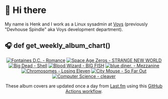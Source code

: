# 👋 Hi there

My name is Henk and I work as a Linux sysadmin at <a href="https://www.voys.co/about/">Voys</a> (previously "Devhouse Spindle" aka Voys development department).

## 🎧 def get_weekly_album_chart()
<!-- lastfm -->
<p align="center"><a href="https://www.last.fm/music/Fontaines+D.C./Romance"><img src="https://lastfm.freetls.fastly.net/i/u/64s/4f4ae1fdc6b81d93c41c0054d596ccf0.png" title="Fontaines D.C. - Romance"></a> <a href="https://www.last.fm/music/Space+Age+Zeros/STRANGE+NEW+WORLD"><img src="https://lastfm.freetls.fastly.net/i/u/64s/766b9da30068e55b3a0add3862c4cc0f.jpg" title="Space Age Zeros - STRANGE NEW WORLD"></a> <a href="https://www.last.fm/music/Big+Dead/Shell"><img src="https://lastfm.freetls.fastly.net/i/u/64s/ca2ad61f0bd9a80808645fc8a537e17f.jpg" title="Big Dead - Shell"></a> <a href="https://www.last.fm/music/Blood+Wizard/BIG+FISH"><img src="https://lastfm.freetls.fastly.net/i/u/64s/570718a7d47bbb2d4e5d37d866834be2.jpg" title="Blood Wizard - BIG FISH"></a> <a href="https://www.last.fm/music/blue+diner./Mezzanine"><img src="https://lastfm.freetls.fastly.net/i/u/64s/996e99079bceab556251c2b1f79e7b4d.jpg" title="blue diner. - Mezzanine"></a> <a href="https://www.last.fm/music/Chromosomes/Losing+Eleven"><img src="https://lastfm.freetls.fastly.net/i/u/64s/909328d70eedc5ec8b7ac8cd1015d6c4.jpg" title="Chromosomes - Losing Eleven"></a> <a href="https://www.last.fm/music/City+Mouse/So+Far+Out"><img src="https://lastfm.freetls.fastly.net/i/u/64s/53bd8677f2e0b8a33573f8d15f344215.jpg" title="City Mouse - So Far Out"></a> <a href="https://www.last.fm/music/Computer+Science/cleaver"><img src="https://lastfm.freetls.fastly.net/i/u/64s/e36e87a4e2bd09ea28251d442a26cd96.jpg" title="Computer Science - cleaver"></a> </p>

<p align="center">These album covers are updated once a day from <a href="https://www.last.fm/user/hbokh">Last.fm</a> using this <a href="https://github.com/marketplace/actions/lastfm-to-markdown">GitHub Actions workflow</a>.</p>
